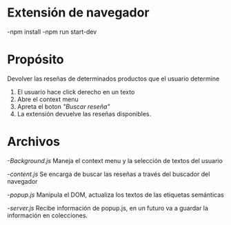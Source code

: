 # Extensión de navegador #

-npm install
-npm run start-dev 

# Propósito #

Devolver las reseñas de determinados productos que el usuario determine

1. El usuario hace click derecho en un texto
2. Abre el context menu
3. Apreta el boton *"Buscar reseña"*
4. La extensión devuelve las reseñas disponibles.

# Archivos #

*-Background.js*
Maneja el context menu y la selección de textos del usuario

*-content.js*
Se encarga de buscar las reseñas a través del buscador del navegador

*-popup.js*
Manipula el DOM, actualiza los textos de las etiquetas semánticas

*-server.js*
Recibe información de popup.js, en un futuro va a guardar la información en colecciones.
